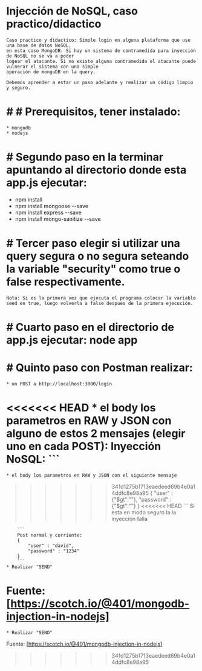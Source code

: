 # Injección de NoSQL, caso practico/didactico
    Caso practico y didactico: Simple login en alguna plataforma que use una base de datos NoSQL, 
    en esta caso MongoDB. Si hay un sistema de contramedida para inyección de NoSQL no se va a poder
    logear el atacante. Si no existe alguna contramedida el atacante puede vulnerar el sistema con una simple
    operación de mongoDB en la query.

    Debemos aprender a estar un paso adelante y realizar un código limpio y seguro.

# # # Prerequisitos, tener instalado:
    * mongodb
    * nodejs

# # Segundo paso en la terminar apuntando al directorio donde esta app.js ejecutar: 
   * npm install
   * npm install mongoose --save
   * npm install express --save
   * npm install mongo-sanitize --save

# # Tercer paso elegir si utilizar una query segura o no segura seteando la variable "security" como true o false respectivamente. 
    Nota: Si es la primera vez que ejecuta el programa colocar la variable seed en true, luego volverla a false despues de la primera ejecución.

# # Cuarto paso en el directorio de app.js ejecutar: node app

# # Quinto paso con Postman realizar:
    * un POST a http://localhost:3000/login
<<<<<<< HEAD
    * el body los parametros en RAW y JSON con alguno de estos 2 mensajes (elegir uno en cada POST):
        Inyección NoSQL:
        ```
=======

    * el body los parametros en RAW y JSON con el siguiente mensaje
>>>>>>> 341d1275b1713eaedeed69b4e0a14ddfc8e98a95
        {
            "user" : {"$gt":""},
            "password" : {"$gt":""}
        }
<<<<<<< HEAD
        ```
        Si esta en modo seguro la la inyección falla

        ```
        Post normal y corriente: 
        {
            "user" : "david",
            "password" : "1234"
        }
        ```
    * Realizar "SEND"

Fuente: [https://scotch.io/@401/mongodb-injection-in-nodejs]
=======
  
    * Realizar "SEND"

Fuente: [https://scotch.io/@401/mongodb-injection-in-nodejs] 
>>>>>>> 341d1275b1713eaedeed69b4e0a14ddfc8e98a95
